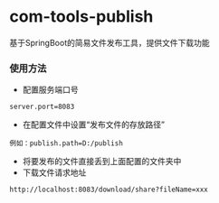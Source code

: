 # com-tools-publish
基于SpringBoot的简易文件发布工具，提供文件下载功能
### 使用方法
* 配置服务端口号
```
server.port=8083
```
* 在配置文件中设置“发布文件的存放路径” 
```
例如：publish.path=D:/publish
```
* 将要发布的文件直接丢到上面配置的文件夹中
* 下载文件请求地址
```
http://localhost:8083/download/share?fileName=xxx
```
 
